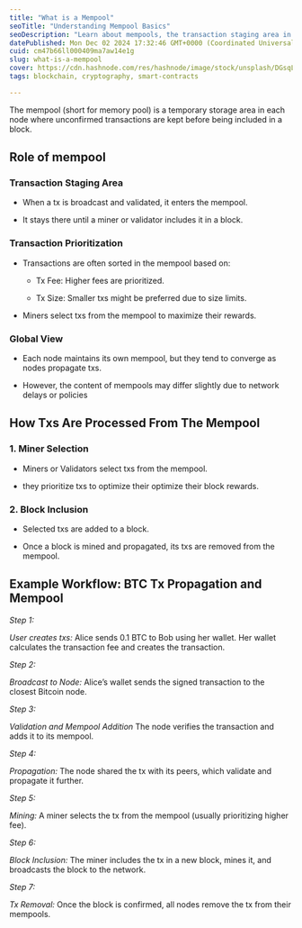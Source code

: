 ```yaml
---
title: "What is a Mempool"
seoTitle: "Understanding Mempool Basics"
seoDescription: "Learn about mempools, the transaction staging area in blockchain nodes where unconfirmed transactions wait before being included in a block"
datePublished: Mon Dec 02 2024 17:32:46 GMT+0000 (Coordinated Universal Time)
cuid: cm47b66ll000409ma7aw14e1g
slug: what-is-a-mempool
cover: https://cdn.hashnode.com/res/hashnode/image/stock/unsplash/DGsqL2j028E/upload/44d8613dac194652996a3fca45c73ef2.jpeg
tags: blockchain, cryptography, smart-contracts

---
```


The mempool (short for memory pool) is a temporary storage area in each node where unconfirmed transactions are kept before being included in a block.

## Role of mempool

### Transaction Staging Area

* When a tx is broadcast and validated, it enters the mempool.
    
* It stays there until a miner or validator includes it in a block.
    

### Transaction Prioritization

* Transactions are often sorted in the mempool based on:
    
    * Tx Fee: Higher fees are prioritized.
        
    * Tx Size: Smaller txs might be preferred due to size limits.
        
* Miners select txs from the mempool to maximize their rewards.
    

### Global View

* Each node maintains its own mempool, but they tend to converge as nodes propagate txs.
    
* However, the content of mempools may differ slightly due to network delays or policies
    

## How Txs Are Processed From The Mempool

### 1\. Miner Selection

* Miners or Validators select txs from the mempool.
    
* they prioritize txs to optimize their optimize their block rewards.
    

### 2\. Block Inclusion

* Selected txs are added to a block.
    
* Once a block is mined and propagated, its txs are removed from the mempool.
    

## Example Workflow: BTC Tx Propagation and Mempool

*Step 1:*

*User creates txs:* Alice sends 0.1 BTC to Bob using her wallet. Her wallet calculates the transaction fee and creates the transaction.

*Step 2:*

*Broadcast to Node:* Alice’s wallet sends the signed transaction to the closest Bitcoin node.

*Step 3:*

*Validation and Mempool Addition* The node verifies the transaction and adds it to its mempool.

*Step 4:*

*Propagation:* The node shared the tx with its peers, which validate and propagate it further.

*Step 5:*

*Mining:* A miner selects the tx from the mempool (usually prioritizing higher fee).

*Step 6:*

*Block Inclusion:* The miner includes the tx in a new block, mines it, and broadcasts the block to the network.

*Step 7:*

*Tx Removal:* Once the block is confirmed, all nodes remove the tx from their mempools.